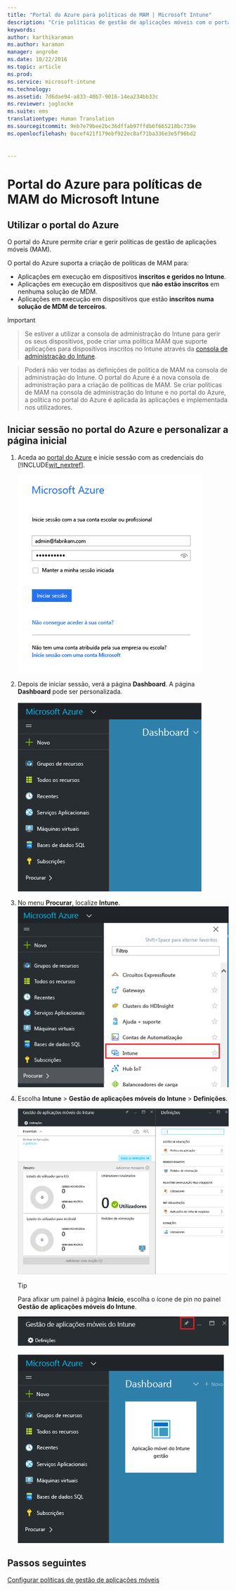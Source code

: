 ```yaml
---
title: "Portal do Azure para políticas de MAM | Microsoft Intune"
description: "Crie políticas de gestão de aplicações móveis com o portal do Azure. As políticas que criar aqui podem ser aplicadas aos dispositivos com ou sem inscrição no Intune."
keywords: 
author: karthikaraman
ms.author: karaman
manager: angrobe
ms.date: 10/22/2016
ms.topic: article
ms.prod: 
ms.service: microsoft-intune
ms.technology: 
ms.assetid: 7d6dae94-a833-40b7-9016-14ea234bb33c
ms.reviewer: joglocke
ms.suite: ems
translationtype: Human Translation
ms.sourcegitcommit: 9eb7e79bee2bc36dffab97ffdb6f665218bc739e
ms.openlocfilehash: 0acef421f179ebf922ec8af71ba336e3e5f96bd2


---
```


# Portal do Azure para políticas de MAM do Microsoft Intune
## Utilizar o portal do Azure
O portal do Azure permite criar e gerir políticas de gestão de aplicações móveis (MAM).

O portal do Azure suporta a criação de políticas de MAM para:
- Aplicações em execução em dispositivos **inscritos e geridos no Intune**.
- Aplicações em execução em dispositivos que **não estão inscritos** em nenhuma solução de MDM.
- Aplicações em execução em dispositivos que estão **inscritos numa solução de MDM de terceiros**.

>[!IMPORTANT]

> Se estiver a utilizar a consola de administração do Intune para gerir os seus dispositivos, pode criar uma política MAM que suporte aplicações para dispositivos inscritos no Intune através da [consola de administração do Intune](configure-and-deploy-mobile-application-management-policies-in-the-microsoft-intune-console.md).

> Poderá não ver todas as definições de política de MAM na consola de administração do Intune. O portal do Azure é a nova consola de administração para a criação de políticas de MAM. Se criar políticas de MAM na consola de administração do Intune e no portal do Azure, a política no portal do Azure é aplicada às aplicações e implementada nos utilizadores.

## Iniciar sessão no portal do Azure e personalizar a página inicial

1.  Aceda ao [portal do Azure](https://portal.azure.com) e inicie sessão com as credenciais do [!INCLUDE[wit_nextref](../includes/wit_nextref_md.md)].

    ![Captura de ecrã da página de início de sessão do portal do Azure](../media/AppManagement/AzurePortal_MAMSigninPage.png)

2.  Depois de iniciar sessão, verá a página **Dashboard**. A página **Dashboard** pode ser personalizada.

    ![Captura de ecrã do dashboard do portal do Azure](../media/AppManagement/AzurePortal_MAMStartboard_NoMAM.png)

3.  No menu **Procurar**, localize **Intune**.![ Captura de ecrã do menu Procurar com o Intune realçado](../media/AppManagement/AzurePortal_MAM_Browse_Intune.png)

4.  Escolha **Intune** > **Gestão de aplicações móveis do Intune** > **Definições**.

    ![Captura de ecrã do painel de gestão de aplicações móveis do Intune](../media/AppManagement/AzurePortal_MAM_Mainblade.png)

    > [!TIP]
    > Para afixar um painel à página **Início**, escolha o ícone de pin no painel **Gestão de aplicações móveis do Intune**.

    ![Captura de ecrã do painel de gestão de aplicações móveis do Intune com o ícone de afixação realçado](../media/AppManagement/AzurePortal_MAM_PinBladeAction.png)

    ![Captura de ecrã do dashboard com o mosaico do Intune afixado](../media/AppManagement/AzurePortal_MAM_Startboard_withMAM.png)
## Passos seguintes
[Configurar políticas de gestão de aplicações móveis](get-ready-to-configure-mobile-app-management-policies-with-microsoft-intune.md)



<!--HONumber=Oct16_HO3-->



